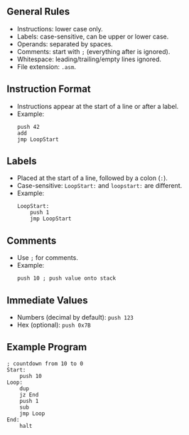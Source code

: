 
## General Rules
- Instructions: lower case only.
- Labels: case-sensitive, can be upper or lower case.
- Operands: separated by spaces.
- Comments: start with `;` (everything after is ignored).
- Whitespace: leading/trailing/empty lines ignored.
- File extension: `.asm`.

## Instruction Format
- Instructions appear at the start of a line or after a label.
- Example:  
  ```
  push 42
  add
  jmp LoopStart
  ```

## Labels
- Placed at the start of a line, followed by a colon (`:`).
- Case-sensitive: `LoopStart:` and `loopstart:` are different.
- Example:  
  ```
  LoopStart:
      push 1
      jmp LoopStart
  ```

## Comments
- Use `;` for comments.
- Example:  
  ```
  push 10 ; push value onto stack
  ```

## Immediate Values
- Numbers (decimal by default): `push 123`
- Hex (optional): `push 0x7B`

## Example Program
```
; countdown from 10 to 0
Start:
    push 10
Loop:
    dup
    jz End
    push 1
    sub
    jmp Loop
End:
    halt
